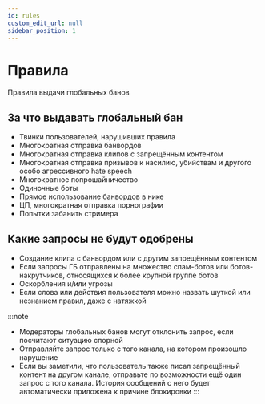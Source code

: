 ```yaml
---
id: rules
custom_edit_url: null
sidebar_position: 1
---
```


# Правила
Правила выдачи глобальных банов

## За что выдавать глобальный бан
- Твинки пользователей, нарушивших правила
- Многократная отправка банвордов
- Многократная отправка клипов с запрещённым контентом
- Многократная отправка призывов к насилию, убийствам и другого особо агрессивного hate speech
- Многократное попрошайничество
- Одиночные боты 
- Прямое использование банвордов в нике
- ЦП, многократная отправка порнографии
- Попытки забанить стримера

## Какие запросы не будут одобрены
- Создание клипа с банвордом или с другим запрещённым контентом
- Если запросы ГБ отправлены на множество спам-ботов или ботов-накрутчиков, относящихся к более крупной группе ботов
- Оскорбления и/или угрозы
- Если слова или действия пользователя можно назвать шуткой или незнанием правил, даже с натяжкой

:::note
- Модераторы глобальных банов могут отклонить запрос, если посчитают ситуацию спорной
- Отправляйте запрос только с того канала, на котором произошло нарушение
- Если вы заметили, что пользователь также писал запрещённый контент на другом канале, отправьте по возможности ещё один запрос с того канала. История сообщений с него будет автоматически приложена к причине блокировки 
:::